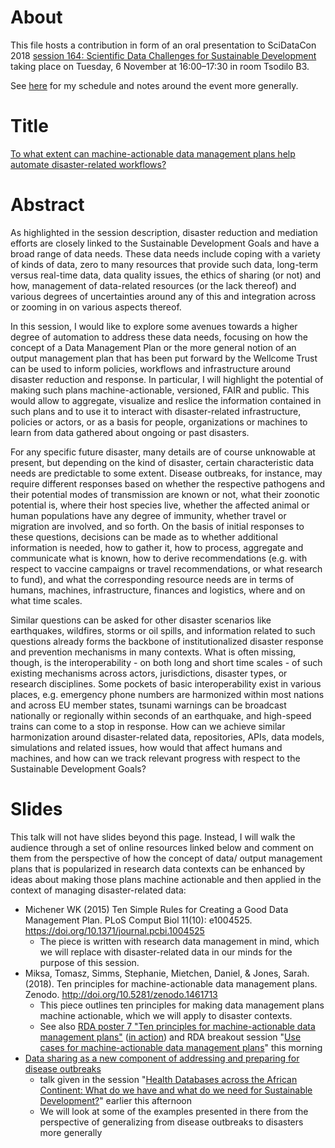 # About

This file hosts a contribution in form of an oral presentation to SciDataCon 2018 [session 164: Scientific Data Challenges for Sustainable Development](https://www.scidatacon.org/IDW2018/sessions/164/) taking place on Tuesday, 6 November at 16:00–17:30 in room Tsodilo B3. 

See [here](International-Data-Week-2018.md) for my schedule and notes around the event more generally.

# Title

[To what extent can machine-actionable data management plans help automate disaster-related workflows?](https://github.com/Daniel-Mietchen/events/issues/337#issuecomment-400886404)

# Abstract


As highlighted in the session description, disaster reduction and mediation efforts are closely linked to the Sustainable Development Goals and have a broad range of data needs. These data needs include coping with a variety of kinds of data, zero to many resources that provide such data, long-term versus real-time data, data quality issues, the ethics of sharing (or not) and how, management of data-related resources (or the lack thereof) and various degrees of uncertainties around any of this and integration across or zooming in on various aspects thereof.

In this session, I would like to explore some avenues towards a higher degree of automation to address these data needs, focusing on how the concept of a Data Management Plan or the more general notion of an output management plan that has been put forward by the Wellcome Trust can be used to inform policies, workflows and infrastructure around disaster reduction and response. In particular, I will highlight the potential of making such plans machine-actionable, versioned, FAIR and public. This would allow to aggregate, visualize and reslice the information contained in such plans and to use it to interact with disaster-related infrastructure, policies or actors, or as a basis for people, organizations or machines to learn from data gathered about ongoing or past disasters.

For any specific future disaster, many details are of course unknowable at present, but depending on the kind of disaster, certain characteristic data needs are predictable to some extent. Disease outbreaks, for instance, may require different responses based on whether the respective pathogens and their potential modes of transmission are known or not, what their zoonotic potential is, where their host species live, whether the affected animal or human populations have any degree of immunity, whether travel or migration are involved, and so forth. On the basis of initial responses to these questions, decisions can be made as to whether additional information is needed, how to gather it, how to process, aggregate and communicate what is known, how to derive recommendations (e.g. with respect to vaccine campaigns or travel recommendations, or what research to fund), and what the corresponding resource needs are in terms of humans, machines, infrastructure, finances and logistics, where and on what time scales.

Similar questions can be asked for other disaster scenarios like earthquakes, wildfires, storms or oil spills, and information related to such questions already forms the backbone of institutionalized disaster response and prevention mechanisms in many contexts. What is often missing, though, is the interoperability - on both long and short time scales - of such existing mechanisms across actors, jurisdictions, disaster types, or research disciplines. Some pockets of basic interoperability exist in various places, e.g. emergency phone numbers are harmonized within most nations and across EU member states, tsunami warnings can be broadcast nationally or regionally within seconds of an earthquake, and high-speed trains can come to a stop in response. How can we achieve similar harmonization around disaster-related data, repositories, APIs, data models, simulations and related issues, how would that affect humans and machines, and how can we track relevant progress with respect to the Sustainable Development Goals?

# Slides

This talk will not have slides beyond this page. Instead, I will walk the audience through a set of online resources linked below and comment on them from the perspective of how the concept of data/ output management plans that is popularized in research data contexts can be enhanced by ideas about making those plans machine actionable and then applied in the context of managing disaster-related data:
- Michener WK (2015) Ten Simple Rules for Creating a Good Data Management Plan. PLoS Comput Biol 11(10): e1004525. https://doi.org/10.1371/journal.pcbi.1004525
  - The piece is written with research data management in mind, which we will replace with disaster-related data in our minds for the purpose of this session.
- Miksa, Tomasz, Simms, Stephanie, Mietchen, Daniel, & Jones, Sarah. (2018). Ten principles for machine-actionable data management plans. Zenodo. http://doi.org/10.5281/zenodo.1461713
  - This piece outlines ten principles for making data management plans machine actionable, which we will apply to disaster contexts.
  - See also [RDA poster 7 "Ten principles for machine-actionable data management plans"](https://www.rd-alliance.org/rdas-12th-plenary-poster-session) ([in action](https://twitter.com/GigaScience/status/1059447556684607488)) and RDA breakout session "[Use cases for machine-actionable data management plans](https://www.rd-alliance.org/wg-dmp-common-standards-rda-12th-plenary-meeting)" this morning
- [Data sharing as a new component of addressing and preparing for disease outbreaks](SciDataCon-2018-data-sharing.md)
  - talk given in the session "[Health Databases across the African Continent: What do we have and what do we need for Sustainable Development?](https://www.scidatacon.org/IDW2018/sessions/222/)" earlier this afternoon
  - We will look at some of the examples presented in there from the perspective of generalizing from disease outbreaks to disasters more generally
